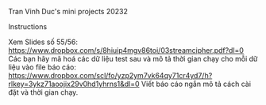 Tran Vinh Duc's mini projects 20232

Instructions

Xem Slides số 55/56: 
https://www.dropbox.com/s/8hiuip4mgv86toi/03streamcipher.pdf?dl=0 
Các bạn hãy mã hoá các dữ liệu test sau và mô tả thời gian chạy cho mỗi dữ liệu vào file báo cáo:
https://www.dropbox.com/scl/fo/yzp2ym7vk64qy71cr4yd7/h?rlkey=3ykz71aoojix29v0hd1yhrns1&dl=0
Viết báo cáo ngắn mô tả cách cài đặt và thời gian chạy.
